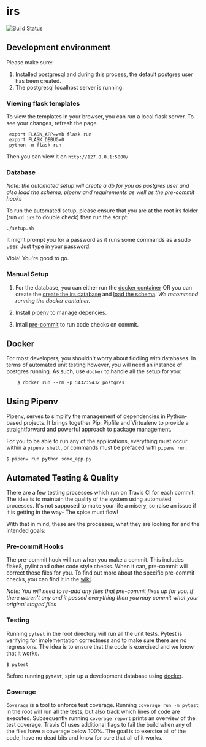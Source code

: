 # irs

[![Build Status](https://travis-ci.com/flamily/irs.svg?token=VUn8qmicz1VXeQANksbc&branch=master)](https://travis-ci.com/flamily/irs)

## Development environment

Please make sure:
1. Installed postgresql and during this process, the default postgres user has been created.
2. The postgresql localhost server is running.

### Viewing flask templates

To view the templates in your browser, you can run a local flask server. To see your changes, refresh the page.
```
 export FLASK_APP=web flask run
 export FLASK_DEBUG=0
 python -m flask run
```
Then you can view it on `http://127.0.0.1:5000/`

### Database

_Note: the automated setup will create a db for you as postgres user and also load the schema, pipenv and requirements as well as the pre-commit hooks_

To run the automated setup, please ensure that you are at the root irs folder (run `cd irs` to double check) then run the script:
```
./setup.sh
```
It might prompt you for a password as it runs some commands as a sudo user. Just type in your password.

Viola! You're good to go.

### Manual Setup

1. For the database, you can either run the [docker container](#Docker) OR you can create the [create the irs database](wiki/Database) and [load the schema](wiki/Database#loadtheschema). _We recommend running the docker container._

2. Install [pipenv](wiki/Managing-Python-Dependencies) to manage depencies.
3. Intall [pre-commit](wiki/Pre-commit-hook) to run code checks on commit.

## Docker

For most developers, you shouldn't worry about fiddling with databases. In terms of automated unit testing however, you will need an instance of postgres running. As such, use `docker` to handle all the setup for you:
```
    $ docker run --rm -p 5432:5432 postgres
```

## Using Pipenv

Pipenv, serves to simplify the management of dependencies in Python-based projects. It brings together Pip, Pipfile and Virtualenv to provide a straightforward and powerful approach to package management.

For you to be able to run any of the applications, everything must occur within a `pipenv shell`, or commands must be prefaced with `pipenv run`:
```
$ pipenv run python some_app.py
```

## Automated Testing & Quality

There are a few testing processes which run on Travis CI for each commit. The idea is to maintain the quality of the system using automated processes. It's not supposed to make your life a misery, so raise an issue if it is getting in the way- The spice must flow!

With that in mind, these are the processes, what they are looking for and the intended goals:

### Pre-commit Hooks

The pre-commit hook will run when you make a commit. This includes flake8, pylint and other code style checks. When it can, pre-commit will correct those files for you. To find out more about the specific pre-commit checks, you can find it in the [wiki](wiki/Pre-commit-hook).

*Note: You will need to re-add any files that pre-commit fixes up for you. If there weren't any and it passed everything then you may commit what your original staged files*

### Testing

Running `pytest` in the root directory will run all the unit tests. Pytest is verifying for implementation correctness and to make sure there are no regressions. The idea is to ensure that the code is exercised and we know that it works.
```
$ pytest
```
Before running `pytest`, spin up a development database using [docker](#Docker).


### Coverage

`Coverage` is a tool to enforce test coverage. Running `coverage run -m pytest` in the root will run all the tests, but also track which lines of code are executed. Subsequently running `coverage report` prints an overview of the test coverage. Travis CI uses additional flags to fail the build when any of the files have a coverage below 100%. The goal is to exercise all of the code, have no dead bits and know for sure that all of it works.
